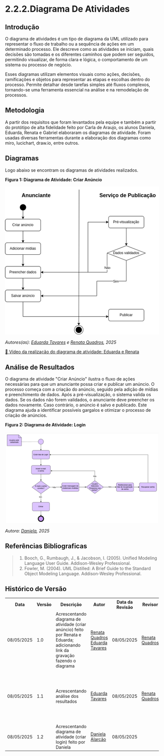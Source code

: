 # 2.2.2.Diagrama De Atividades

## Introdução
O diagrama de atividades é um tipo de diagrama da UML utilizado para representar o fluxo de trabalho ou a sequência de ações em um determinado processo. Ele descreve como as atividades se iniciam, quais decisões são tomadas e os diferentes caminhos que podem ser seguidos, permitindo visualizar, de forma clara e lógica, o comportamento de um sistema ou processo de negócio.

Esses diagramas utilizam elementos visuais como ações, decisões, ramificações e objetos para representar as etapas e escolhas dentro do processo. Permite detalhar desde tarefas simples até fluxos complexos, tornando-se uma ferramenta essencial na análise e na remodelação de processos.

## Metodologia
A partir dos requisitos que foram levantados pela equipe e também a partir do protótipo de alta fidelidade feito por Carla de Araujo, os alunos Daniela, Eduarda, Renata e Gabriel elaboraram os diagramas de atividade. Foram usadas diversas ferramentas durante a elaboração dos diagramas como miro, lucichart, draw.io, entre outros.

## Diagramas
Logo abaixo se encontram os diagramas de atividades realizados.

**Figura 1: Diagrama de Atividade: Criar Anúncio**

![Criar Anúncio](../assets/diagrama_criar_anuncio.jpeg)

*Autores(as): [Eduarda Tavares](https://github.com/erteduarda) e [Renata Quadros](https://github.com/RenataKurzawa), 2025* 

[🎥 Vídeo da realização do diagrama de atividade: Eduarda e Renata](https://unbbr.sharepoint.com/:v:/s/Arquiteturaedesenhodesoftwaregrupo06/EaONJKTDp_BGteBPuO7KI_IBdm7rrywcjQb-CzW-PcBSRg?e=XMSfet)

## Análise de Resultados

O diagrama de atividade "Criar Anúncio" ilustra o fluxo de ações necessárias para que um anunciante possa criar e publicar um anúncio. O processo começa com a criação do anúncio, seguido pela adição de mídias e preenchimento de dados. Após a pré-visualização, o sistema valida os dados. Se os dados não forem validados, o anunciante deve preencher os dados novamente. Caso contrário, o anúncio é salvo e publicado. Este diagrama ajuda a identificar possíveis gargalos e otimizar o processo de criação de anúncios.

**Figura 2: Diagrama de Atividade: Login**

![Login](../assets/DiagramaAtividades.jpg)

*Autora: [Daniela](https://github.com/danialarcao), 2025* 

## Referências Bibliograficas

> 1. Booch, G., Rumbaugh, J., & Jacobson, I. (2005). Unified Modeling Language User Guide. Addison-Wesley Professional.
> 2. Fowler, M. (2004). UML Distilled: A Brief Guide to the Standard Object Modeling Language. Addison-Wesley Professional.

## Histórico de Versão

<div align="center">
    <table>
        <tr>
            <th>Data</th>
            <th>Versão</th>
            <th>Descrição</th>
            <th>Autor</th>
            <th>Data da Revisão</th>
            <th>Revisor</th>
            <th>Descrição de Revisão</th>
        </tr>
        <tr>
            <td>08/05/2025</td>
            <td>1.0</td>
            <td>Acrescentando diagrama de atividade (criar anúncio) feito por Renata e Eduarda; adicionando link da gravação fazendo o diagrama</td>
            <td><a href="https://github.com/RenataKurzawa">Renata Quadros</a> <a href="https://github.com/erteduarda">Eduarda Tavares</a></td>
            <td>08/05/2025</td>
            <td><a href="https://github.com/RenataKurzawa">Renata Quadros</a></td>
            <td>Foi revisado o diagrama de atividade da dupla que faço parte, seu posicionamento no documento e se era possível acessa-lo</td>
        </tr>
        <tr>
            <td>08/05/2025</td>
            <td>1.1</td>
            <td>Acrescentando análise dos resultados</td>
            <td><a href="https://github.com/erteduarda">Eduarda Tavares</a></td>
            <td>08/05/2025</td>
            <td><a href="https://github.com/RenataKurzawa">Renata Quadros</a></td>
            <td>Foi revisado o diagrama de atividade da dupla que faço parte, seu posicionamento no documento e se era possível acessa-lo</td>
        </tr>
        <tr>
            <td>08/05/2025</td>
            <td>1.2</td>
            <td>Acrescentando diagrama de atividade (criar login) feito por Daniela</td>
            <td><a href="https://github.com/danialarcao">Daniela Alarcão</a></td>
            <td>08/05/2025</td>
            <td></td>
            <td></td>
        </tr>
    </table>
</div>
